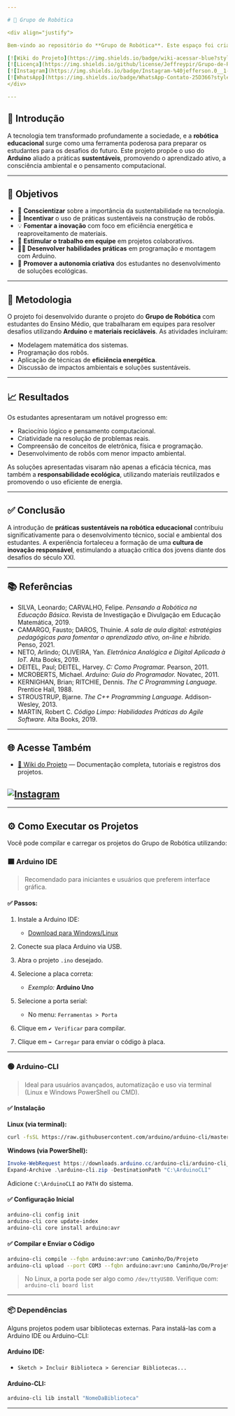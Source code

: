 ```yaml
---

# 🤖 Grupo de Robótica

<div align="justify">

Bem-vindo ao repositório do **Grupo de Robótica**. Este espaço foi criado para registrar e compartilhar nossos projetos de robótica com foco em **sustentabilidade, inovação tecnológica** e **educação no Ensino Médio**.

[![Wiki do Projeto](https://img.shields.io/badge/wiki-acessar-blue?style=flat-square&logo=github)](https://github.com/Jeffreypir/Grupo-de-Robotica/wiki/)
[![Licença](https://img.shields.io/github/license/Jeffreypir/Grupo-de-Robotica?style=flat-square)](LICENSE)
[![Instagram](https://img.shields.io/badge/Instagram-%40jefferson.0__1-E4405F?style=for-the-badge&logo=instagram&logoColor=white)](https://www.instagram.com/jefferson.0_1?igsh=ZDdkdzRndXJsN3U1)
[![WhatsApp](https://img.shields.io/badge/WhatsApp-Contato-25D366?style=for-the-badge&logo=whatsapp&logoColor=white)](https://wa.me/5575992597174)
</div>

---
```


## 📌 Introdução

A tecnologia tem transformado profundamente a sociedade, e a **robótica educacional** surge como uma ferramenta poderosa para preparar os estudantes para os desafios do futuro. Este projeto propõe o uso do **Arduino** aliado a práticas **sustentáveis**, promovendo o aprendizado ativo, a consciência ambiental e o pensamento computacional.

---

## 🎯 Objetivos

* 🌱 **Conscientizar** sobre a importância da sustentabilidade na tecnologia.
* 🔧 **Incentivar** o uso de práticas sustentáveis na construção de robôs.
* 💡 **Fomentar a inovação** com foco em eficiência energética e reaproveitamento de materiais.
* 🤝 **Estimular o trabalho em equipe** em projetos colaborativos.
* 👨‍💻 **Desenvolver habilidades práticas** em programação e montagem com Arduino.
* 🚀 **Promover a autonomia criativa** dos estudantes no desenvolvimento de soluções ecológicas.

---

## 🧪 Metodologia

O projeto foi desenvolvido durante o projeto do **Grupo de Robótica** com estudantes do Ensino Médio, que trabalharam em equipes para resolver desafios utilizando **Arduino** e **materiais recicláveis**. As atividades incluíram:

* Modelagem matemática dos sistemas.
* Programação dos robôs.
* Aplicação de técnicas de **eficiência energética**.
* Discussão de impactos ambientais e soluções sustentáveis.

---

## 📈 Resultados

Os estudantes apresentaram um notável progresso em:

* Raciocínio lógico e pensamento computacional.
* Criatividade na resolução de problemas reais.
* Compreensão de conceitos de eletrônica, física e programação.
* Desenvolvimento de robôs com menor impacto ambiental.

As soluções apresentadas visaram não apenas a eficácia técnica, mas também a **responsabilidade ecológica**, utilizando materiais reutilizados e promovendo o uso eficiente de energia.

---

## ✅ Conclusão

A introdução de **práticas sustentáveis na robótica educacional** contribuiu significativamente para o desenvolvimento técnico, social e ambiental dos estudantes. A experiência fortaleceu a formação de uma **cultura de inovação responsável**, estimulando a atuação crítica dos jovens diante dos desafios do século XXI.

---

## 📚 Referências

* SILVA, Leonardo; CARVALHO, Felipe. *Pensando a Robótica na Educação Básica*. Revista de Investigação e Divulgação em Educação Matemática, 2019.
* CAMARGO, Fausto; DAROS, Thuinie. *A sala de aula digital: estratégias pedagógicas para fomentar o aprendizado ativo, on-line e híbrido.* Penso, 2021.
* NETO, Arlindo; OLIVEIRA, Yan. *Eletrônica Analógica e Digital Aplicada à IoT.* Alta Books, 2019.
* DEITEL, Paul; DEITEL, Harvey. *C: Como Programar.* Pearson, 2011.
* MCROBERTS, Michael. *Arduino: Guia do Programador.* Novatec, 2011.
* KERNIGHAN, Brian; RITCHIE, Dennis. *The C Programming Language.* Prentice Hall, 1988.
* STROUSTRUP, Bjarne. *The C++ Programming Language.* Addison-Wesley, 2013.
* MARTIN, Robert C. *Código Limpo: Habilidades Práticas do Agile Software.* Alta Books, 2019.

---

## 🌐 Acesse Também

* [🔎 Wiki do Projeto](https://github.com/Jeffreypir/Grupo-de-Robotica/wiki/) — Documentação completa, tutoriais e registros dos projetos.

[![Instagram](https://img.shields.io/badge/Instagram-%40jefferson.0__1-E4405F?style=for-the-badge&logo=instagram&logoColor=white)](https://www.instagram.com/jefferson.0_1?igsh=ZDdkdzRndXJsN3U1)
---

---

## ⚙️ Como Executar os Projetos

Você pode compilar e carregar os projetos do Grupo de Robótica utilizando:

### 🟦 Arduino IDE

> Recomendado para iniciantes e usuários que preferem interface gráfica.

#### ✅ Passos:

1. Instale a Arduino IDE:

   * [Download para Windows/Linux](https://www.arduino.cc/en/software)
2. Conecte sua placa Arduino via USB.
3. Abra o projeto `.ino` desejado.
4. Selecione a placa correta:

   * *Exemplo:* **Arduino Uno**
5. Selecione a porta serial:

   * No menu: `Ferramentas > Porta`
6. Clique em `✔️ Verificar` para compilar.
7. Clique em `➡️ Carregar` para enviar o código à placa.

---

### 🟢 Arduino-CLI

> Ideal para usuários avançados, automatização e uso via terminal (Linux e Windows PowerShell ou CMD).

#### ✅ Instalação

**Linux (via terminal):**

```bash
curl -fsSL https://raw.githubusercontent.com/arduino/arduino-cli/master/install.sh | sh
```

**Windows (via PowerShell):**

```powershell
Invoke-WebRequest https://downloads.arduino.cc/arduino-cli/arduino-cli_latest_Windows_64bit.zip -OutFile arduino-cli.zip
Expand-Archive .\arduino-cli.zip -DestinationPath "C:\ArduinoCLI"
```

Adicione `C:\ArduinoCLI` ao `PATH` do sistema.

#### ✅ Configuração Inicial

```bash
arduino-cli config init
arduino-cli core update-index
arduino-cli core install arduino:avr
```

#### ✅ Compilar e Enviar o Código

```bash
arduino-cli compile --fqbn arduino:avr:uno Caminho/Do/Projeto
arduino-cli upload --port COM3 --fqbn arduino:avr:uno Caminho/Do/Projeto
```

> No Linux, a porta pode ser algo como `/dev/ttyUSB0`.
> Verifique com: `arduino-cli board list`

---

### 📦 Dependências

Alguns projetos podem usar bibliotecas externas. Para instalá-las com a Arduino IDE ou Arduino-CLI:

#### Arduino IDE:

* `Sketch > Incluir Biblioteca > Gerenciar Bibliotecas...`

#### Arduino-CLI:

```bash
arduino-cli lib install "NomeDaBiblioteca"
```

---


